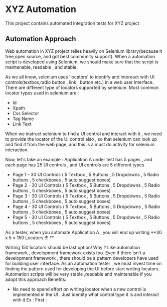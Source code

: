 # XYZ Automation
This project contains automated integration tests for XYZ project

## Automation Approach
Web automation in XYZ project relies heavily on Selenium library(because it free,open source, and got best community support). 
When a automation script is developed using Selenium, we should make sure that the script is maintenable, readable , and stable.

As we all know, selenium uses 'locators' to identify and intereact with UI controls(textbox,radio button , link , button etc.) in a web user interface. There are different type of locators supported by selenium.
Most common locator types used in selenium are :
* Id
* Xpath
* Css Selector
* Tag Name
* Link Text

When we instruct selenium to find a UI control and interact with it , we need to provide the locator of the UI control also , so that selenium can look up and find it from the web page, and this is a must do activity for selenium interaction.

Now, let's take an example :
Application A under test has 5 pages , and each page has 25 UI controls , and UI controls are 5 different types
* Page 1 - 30 UI Controls ( 5 Textbox , 5 Buttons , 5 Dropdowns , 5 Radio buttons , 5 checkboxes , 5 auto suggest boxes)
* Page 2 - 30 UI Controls ( 5 Textbox , 5 Buttons , 5 Dropdowns , 5 Radio buttons , 5 checkboxes , 5 auto suggest boxes)
* Page 3 - 30 UI Controls ( 5 Textbox , 5 Buttons , 5 Dropdowns , 5 Radio buttons , 5 checkboxes , 5 auto suggest boxes)
* Page 4 - 30 UI Controls ( 5 Textbox , 5 Buttons , 5 Dropdowns , 5 Radio buttons , 5 checkboxes , 5 auto suggest boxes)
* Page 5 - 30 UI Controls ( 5 Textbox , 5 Buttons , 5 Dropdowns , 5 Radio buttons , 5 checkboxes , 5 auto suggest boxes)

As a tester, when you automate Application A , you will end up writing **30 x  5 = 150 Locators !!! **

Writing 150 locators should be last option! Why ?
Like automation framework , development framework exists too.
Even if there isn't a development framework , there should be a pattern developers have used for building user interface. As an automation tester , we must invest time on finding the pattern used for developing the UI before start writing locators.
Automation scripts will be very stable ,readable and maintenable if you adopt this approach
Benefits:
* No need to spend effort on writing locator when a new control is implemented in the UI . Just identity what control type it is and interact with it
   Ex :
   First : 














